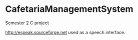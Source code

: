 # CafetariaManagementSystem
Semester 2 C project 

http://espeak.sourceforge.net used as a speech interface.
